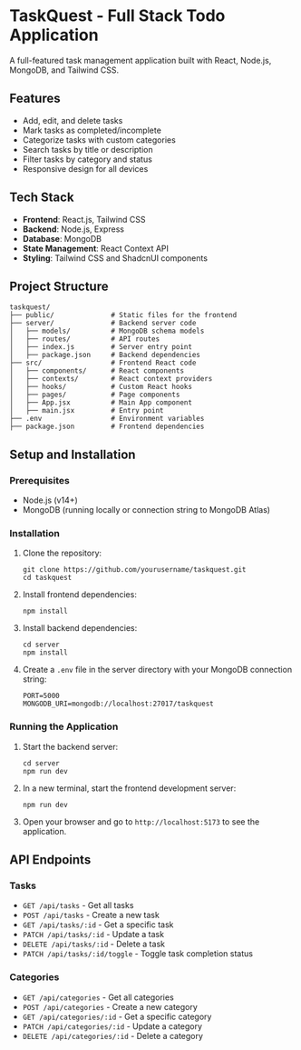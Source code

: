
# TaskQuest - Full Stack Todo Application

A full-featured task management application built with React, Node.js, MongoDB, and Tailwind CSS.

## Features

- Add, edit, and delete tasks
- Mark tasks as completed/incomplete
- Categorize tasks with custom categories
- Search tasks by title or description
- Filter tasks by category and status
- Responsive design for all devices

## Tech Stack

- **Frontend**: React.js, Tailwind CSS
- **Backend**: Node.js, Express
- **Database**: MongoDB
- **State Management**: React Context API
- **Styling**: Tailwind CSS and ShadcnUI components

## Project Structure

```
taskquest/
├── public/              # Static files for the frontend
├── server/              # Backend server code
│   ├── models/          # MongoDB schema models
│   ├── routes/          # API routes
│   ├── index.js         # Server entry point
│   ├── package.json     # Backend dependencies
├── src/                 # Frontend React code
│   ├── components/      # React components
│   ├── contexts/        # React context providers
│   ├── hooks/           # Custom React hooks
│   ├── pages/           # Page components
│   ├── App.jsx          # Main App component
│   ├── main.jsx         # Entry point
├── .env                 # Environment variables
├── package.json         # Frontend dependencies
```

## Setup and Installation

### Prerequisites

- Node.js (v14+)
- MongoDB (running locally or connection string to MongoDB Atlas)

### Installation

1. Clone the repository:
   ```
   git clone https://github.com/yourusername/taskquest.git
   cd taskquest
   ```

2. Install frontend dependencies:
   ```
   npm install
   ```

3. Install backend dependencies:
   ```
   cd server
   npm install
   ```

4. Create a `.env` file in the server directory with your MongoDB connection string:
   ```
   PORT=5000
   MONGODB_URI=mongodb://localhost:27017/taskquest
   ```

### Running the Application

1. Start the backend server:
   ```
   cd server
   npm run dev
   ```

2. In a new terminal, start the frontend development server:
   ```
   npm run dev
   ```

3. Open your browser and go to `http://localhost:5173` to see the application.

## API Endpoints

### Tasks

- `GET /api/tasks` - Get all tasks
- `POST /api/tasks` - Create a new task
- `GET /api/tasks/:id` - Get a specific task
- `PATCH /api/tasks/:id` - Update a task
- `DELETE /api/tasks/:id` - Delete a task
- `PATCH /api/tasks/:id/toggle` - Toggle task completion status

### Categories

- `GET /api/categories` - Get all categories
- `POST /api/categories` - Create a new category
- `GET /api/categories/:id` - Get a specific category
- `PATCH /api/categories/:id` - Update a category
- `DELETE /api/categories/:id` - Delete a category

